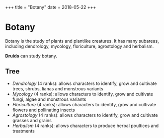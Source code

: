 +++
title = "Botany"
date = 2018-05-22
+++

# Botany

Botany is the study of plants and plantlike creatures.
It has many subareas, including dendrology, mycology, floriculture, agrostology and herbalism.

**Druids** can study botany.

## Tree

* *Dendrology* (4 ranks): allows characters to identify, grow and cultivate trees, shrubs, lianas and monstrous variants
* *Mycology* (4 ranks): allows characters to identify, grow and cultivate fungi, algae and monstrous variants
* *Floriculture* (4 ranks): allows characters to identify, grow and cultivate flowers and pollinating insects
* *Agrostology* (4 ranks): allows characters to identify, grow and cultivate grasses and grains
* *Herbalism* (4 ranks): allows characters to produce herbal poultices and treatments
